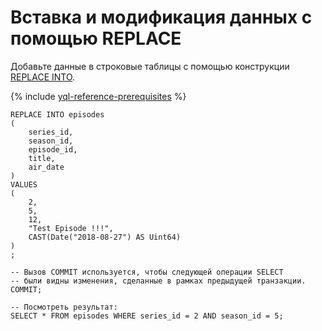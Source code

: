 # Вставка и модификация данных с помощью REPLACE

Добавьте данные в строковые таблицы с помощью конструкции [REPLACE INTO](../../yql/reference/syntax/replace_into.md).

{% include [yql-reference-prerequisites](_includes/yql_tutorial_prerequisites.md) %}

```yql
REPLACE INTO episodes
(
    series_id,
    season_id,
    episode_id,
    title,
    air_date
)
VALUES
(
    2,
    5,
    12,
    "Test Episode !!!",
    CAST(Date("2018-08-27") AS Uint64)
)
;

-- Вызов COMMIT используется, чтобы следующей операции SELECT
-- были видны изменения, сделанные в рамках предыдущей транзакции.
COMMIT;

-- Посмотреть результат:
SELECT * FROM episodes WHERE series_id = 2 AND season_id = 5;
```
